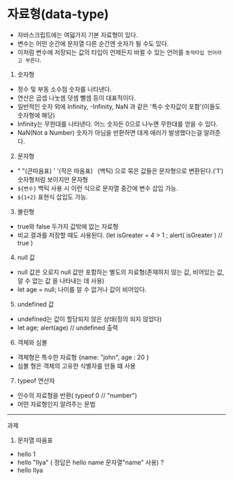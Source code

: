 # 자료형(data-type)

 * 자바스크립트에는 여덟가지 기본 자료형이 있다.
 * 변수는 어떤 순간에 문자열 다른 순간엔 숫자가 될 수도 있다.
 * 이처럼 변수에 저장되는 값의 타입이 언제든지 바뀔 수 있는 언어를 `동적타입 언어라고 부른다`.

1. 숫자형
  * 정수 및 부동 소수점 숫자를 나타낸다.
  * 연산은 곱셉 나눗셈 덧셈 뺄셈 등이 대표적이다.
  * 일반적인 숫자 외에 Infinity, -Infinity, NaN 과 같은 '특수 숫자값이 포함'(이들도 숫자형에 해당)
  * Infinity는 무한대를 나타낸다. 어느 숫자든 0으로 나누면 무한대를 얻을 수 있다.
  * NaN(Not a Number) 숫자가 아님을 반환하면 대게 에러가 발생했다는걸 알려준다.

2. 문자형
  * " "(큰따옴표) ' '(작은 따옴표) ` `(백틱) 으로 묶은 값들은 문자형으로 변환된다.('1') 숫자형처럼 보이지만 문자형
  *  ` ${변수} ` 백틱 사용 시 이런 식으로 문자열 중간에 변수 삽입 가능. 
  *  ` ${1+2} ` 표현식 삽입도 가능.

3. 불린형
  * true와 false 두가지 값밖에 없는 자료형
  * 비교 결과를 저장할 때도 사용된다. (let isGreater = 4 > 1 ; alert( isGreater ) // true ) 
 
4. null 값
  * null 값은 오로지 null 값만 포함하는 별도의 자료형(존재하지 않는 값, 비어있는 값, 알 수 없는 값 을 나타내는 데 사용)
  * let age = null; 나이를 알 수 없거나 값이 비어있다. 

5. undefined 값
  * undefined는 값이 할당되지 않은 상태(정의 되지 않았다) 
  * let age; alert(age) // undefined 출력 

6. 객체와 심볼
  * 객체형은 특수한 자료형 {name: "john", age : 20 }
  * 심볼 형은 객체의 고유한 식별자를 만들 떄 사용

7. typeof 연산자
  * 인수의 자료형을 반환( typeof 0 // "number") 
  * 어떤 자료형인지 알려주는 문법 

<hr/>

과제
1. 문자열 따옴표
* hello 1
* hello "Ilya" ( 정답은 hello name 문자열"name" 사용) ?
* hello Ilya
